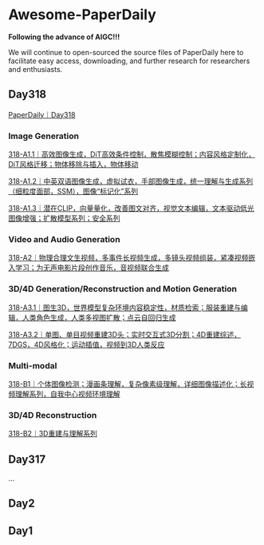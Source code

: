 # Awesome-PaperDaily
**Following the advance of AIGC!!!**

We will continue to open-sourced the source files of PaperDaily here to facilitate easy access, downloading, and further research for researchers and enthusiasts.

## Day318
[PaperDaily｜Day318](./Day318)
### Image Generation
[318-A1.1｜高效图像生成，DiT高效条件控制，散焦模糊控制；内容风格定制化，DiT风格迁移；物体移除与插入，物体移动](./Day318/318-A1.1｜高效图像生成，DiT高效条件控制，散焦模糊控制；内容风格定制化，DiT风格迁移；物体移除与插入，物体移动.md)

[318-A1.2｜中英双语图像生成，虚拟试衣，手部图像生成，统一理解与生成系列（细粒度面部，SSM），图像“标记化”系列](./Day318/318-A1.2｜中英双语图像生成，虚拟试衣，手部图像生成，统一理解与生成系列（细粒度面部，SSM），图像“标记化”系列.md)

[318-A1.3｜潜在CLIP，向量量化，改善图文对齐，视觉文本编辑，文本驱动低光图像增强；扩散模型系列；安全系列](./Day318/318-A1.3｜潜在CLIP，向量量化，改善图文对齐，视觉文本编辑，文本驱动低光图像增强；扩散模型系列；安全系列.md)

### Video and Audio Generation
[318-A2｜物理合理文生视频，多事件长视频生成，多镜头视频组装，紧凑视频嵌入学习；为无声电影片段创作音乐，音视频联合生成](./Day318/318-A2｜物理合理文生视频，多事件长视频生成，多镜头视频组装，紧凑视频嵌入学习；为无声电影片段创作音乐，音视频联合生成.md)

### 3D/4D Generation/Reconstruction and Motion Generation
[318-A3.1｜图生3D，世界模型复杂环境内容稳定性，材质检索；服装重建与编辑，人类角色生成，人类多视图扩散；点云自回归生成](./Day318/318-A3.1｜图生3D，世界模型复杂环境内容稳定性，材质检索；服装重建与编辑，人类角色生成，人类多视图扩散；点云自回归生成.md)

[318-A3.2｜单图、单目视频重建3D头；实时交互式3D分割；4D重建综述，7DGS，4D风格化；运动插值，视频到3D人类反应](./Day318/318-A3.2｜单图、单目视频重建3D头；实时交互式3D分割；4D重建综述，7DGS，4D风格化；运动插值，视频到3D人类反应.md)

### Multi-modal
[318-B1｜个体图像检测；漫画条理解，复杂像素级理解，详细图像描述化；长视频理解系列，自我中心视频环境理解](./Day318/318-B1｜个体图像检测；漫画条理解，复杂像素级理解，详细图像描述化；长视频理解系列，自我中心视频环境理解.md)

### 3D/4D Reconstruction
[318-B2｜3D重建与理解系列](./Day318/318-B2｜3D重建与理解系列.md)


## Day317
...

## Day2

## Day1
